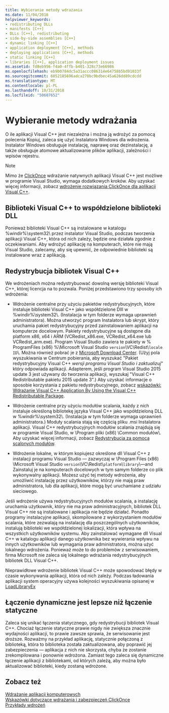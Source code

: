 ```yaml
---
title: Wybieranie metody wdrażania
ms.date: 11/04/2016
helpviewer_keywords:
- redistributing DLLs
- manifests [C++]
- DLLs [C++], redistributing
- side-by-side assemblies [C++]
- dynamic linking [C++]
- application deployment [C++], methods
- deploying applications [C++], methods
- static linking [C++]
- libraries [C++], application deployment issues
ms.assetid: fd8eb956-f4a0-4ffb-b401-328c73e66986
ms.openlocfilehash: eb9b0784dc5a31accc086314e64758b5bd91033f
ms.sourcegitcommit: 6052185696adca270bc9bdbec45a626dd89cdcdd
ms.translationtype: MT
ms.contentlocale: pl-PL
ms.lasthandoff: 10/31/2018
ms.locfileid: "50607652"
---
```

# <a name="choosing-a-deployment-method"></a>Wybieranie metody wdrażania

O ile aplikacji Visual C++ jest niezależna i można ją wdrożyć za pomocą polecenia Kopiuj, zaleca się użyć Instalatora Windows dla wdrożenia. Instalator Windows obsługuje instalację, naprawę oraz dezinstalację, a także obsługuje atomowe aktualizowanie plików aplikacji, zależności i wpisów rejestru.

> [!NOTE]
>  Mimo że [ClickOnce](/visualstudio/deployment/clickonce-security-and-deployment) wdrażanie natywnych aplikacji Visual C++ jest możliwe w programie Visual Studio, wymaga dodatkowych kroków. Aby uzyskać więcej informacji, zobacz [wdrożenie rozwiązania ClickOnce dla aplikacji Visual C++](../ide/clickonce-deployment-for-visual-cpp-applications.md).

## <a name="visual-c-libraries-are-shared-dlls"></a>Biblioteki Visual C++ to współdzielone biblioteki DLL

Ponieważ biblioteki Visual C++ są instalowane w katalogu %windir%\system32\ przez instalator Visual Studio, podczas tworzenia aplikacji Visual C++, która od nich zależy, będzie ona działała zgodnie z oczekiwaniami. Aby wdrożyć aplikację na komputerach, które nie mają Visual Studio, zalecamy, aby się upewnić, że odpowiednie biblioteki są instalowane wraz z aplikacją.

## <a name="redistributing-visual-c-libraries"></a>Redystrybucja bibliotek Visual C++

We wdrożeniach można redystrybuować dowolną wersję biblioteki Visual C++, której licencja na to pozwala. Poniżej przedstawiono trzy sposoby ich wdrożenia:

- Wdrożenie centralne przy użyciu pakietów redystrybucyjnych, które instaluje biblioteki Visual C++ jako współdzielone Dlll w %windir%\system32\\. (Instalacja w tym folderze wymaga uprawnień administratora). Można utworzyć program Instalatora lub skrypt, który uruchamia pakiet redystrybucyjny przed zainstalowaniem aplikacji na komputerze docelowym. Pakiety redystrybucyjne są dostępne dla platform x86, x64 i ARM (VCRedist_x86.exe, VCRedist_x64.exe lub VCRedist_arm.exe). Program Visual Studio zawiera te pakiety w % ProgramFiles (x86) %\Microsoft Visual Studio `version`\VC\Redist\\`locale ID`\\. Można również pobrać je z [Microsoft Download Center](http://go.microsoft.com/fwlink/p/?linkid=132793). (Użyj pola wyszukiwania w Centrum pobierania, aby wyszukać "Pakiet redystrybucyjny Visual C++ *wersji programu Visual Studio i zaktualizuj*" który odpowiada aplikacji. Adapterem, jeśli program Visual Studio 2015 update 3 jest używany do tworzenia aplikacji, wyszukaj "Visual C++ Redistributable pakietu 2015 update 3".) Aby uzyskać informacje o sposobie korzystania z pakietu redystrybucyjnego, zobacz [wskazówki: Wdrażanie Visual C++ Application By Using the Visual C++ Redistributable Package](../ide/deploying-visual-cpp-application-by-using-the-vcpp-redistributable-package.md).

- Wdrożenie centralne przy użyciu modułów scalania, każdy z nich instaluje określoną bibliotekę języka Visual C++ jako współdzieloną DLL w %windir%\system32\\. (Instalacja w tym folderze wymaga uprawnień administratora.) Moduły scalania stają się częścią pliku .msi Instalatora aplikacji. Visual C++ redystrybucyjnych modułów scalania znajdują się w programie Visual Studio, w \Program pliki (x86) \Common modułów\\. Aby uzyskać więcej informacji, zobacz [Redystrybucja za pomocą scalonych modułów](../ide/redistributing-components-by-using-merge-modules.md).

- Wdrożenie lokalne, w którym kopiujesz określone dll Visual C++ z instalacji programu Visual Studio — zazwyczaj w \Program Files (x86) \Microsoft Visual Studio `version`\VC\Redist\\`platform`\\`library`\—and Zainstaluj je na komputerach docelowych w tym samym folderze co plik wykonywalny aplikacji. Możesz użyć tej metody wdrożenia, aby umożliwić instalację przez użytkowników, którzy nie mają praw administratora, lub dla aplikacji, które mogą być uruchamiane z udziału sieciowego.

Jeśli wdrożenie używa redystrybucyjnych modułów scalania, a instalację uruchamia użytkownik, który nie ma praw administracyjnych, bibliotek DLL Visual C++ nie są instalowane i aplikacja nie będzie działać. Ponadto programy instalacyjne aplikacji, skompilowane z wykorzystaniem modułów scalania, które zezwalają na instalację dla poszczególnych użytkowników, instalują biblioteki we współdzielonej lokalizacji, która wpływa na wszystkich użytkowników systemu. Aby zainstalować wymagane dll Visual C++ w katalogu aplikacji danego użytkownika bez wywierania wpływu na innych użytkowników lub wymagania praw administratora, można użyć lokalnego wdrożenia. Ponieważ może to do problemów z serwisowaniem, firma Microsoft nie zaleca się lokalnego wdrażania redystrybucyjnych bibliotek DLL Visual C++.

Nieprawidłowe wdrożenie bibliotek Visual C++ może spowodować błędy w czasie wykonywania aplikacji, która od nich zależy. Podczas ładowania aplikacji system operacyjny używa kolejności wyszukiwania opisanej w [LoadLibraryEx](http://go.microsoft.com/fwlink/p/?linkid=132792)

## <a name="dynamic-linking-is-better-than-static-linking"></a>Łączenie dynamiczne jest lepsze niż łączenie statyczne

Zaleca się unikać łączenia statycznego, gdy redystrybucji bibliotek Visual C++. Chociaż łączenie statyczne prawie nigdy nie zwiększa znacznie wydajności aplikacji, to prawie zawsze sprawia, że serwisowanie jest droższe. Rozważmy na przykład aplikację, statycznie połączoną z biblioteką, która to biblioteka została zaktualizowana, aby poprawić jej zabezpieczenia — aplikacja z nich nie skorzysta, chyba że zostanie zrekompilowana i ponownie wdrożona. Zamiast tego zaleca się dynamiczne łączenie aplikacji z bibliotekami, od których zależą, aby można było aktualizować biblioteki, kiedy zostaną wdrożone.

## <a name="see-also"></a>Zobacz też

[Wdrażanie aplikacji komputerowych](../ide/deploying-native-desktop-applications-visual-cpp.md)<br>
[Wskazówki dotyczące wdrażania i zabezpieczeń ClickOnce](/visualstudio/deployment/clickonce-security-and-deployment)<br>
[Przykłady wdrożeń](../ide/deployment-examples.md)
